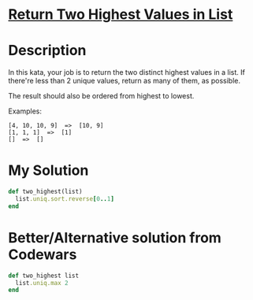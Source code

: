 # [Return Two Highest Values in List](https://www.codewars.com/kata/57ab3c09bb994429df000a4a/ruby)

# Description

In this kata, your job is to return the two distinct highest values in a list. If there're less than 2 unique values, 
return as many of them, as possible.

The result should also be ordered from highest to lowest.

Examples:

```
[4, 10, 10, 9]  =>  [10, 9]
[1, 1, 1]  =>  [1]
[]  =>  []
```
# My Solution

```ruby
def two_highest(list)
  list.uniq.sort.reverse[0..1]
end
```

# Better/Alternative solution from Codewars
```ruby
def two_highest list
  list.uniq.max 2
end
```

